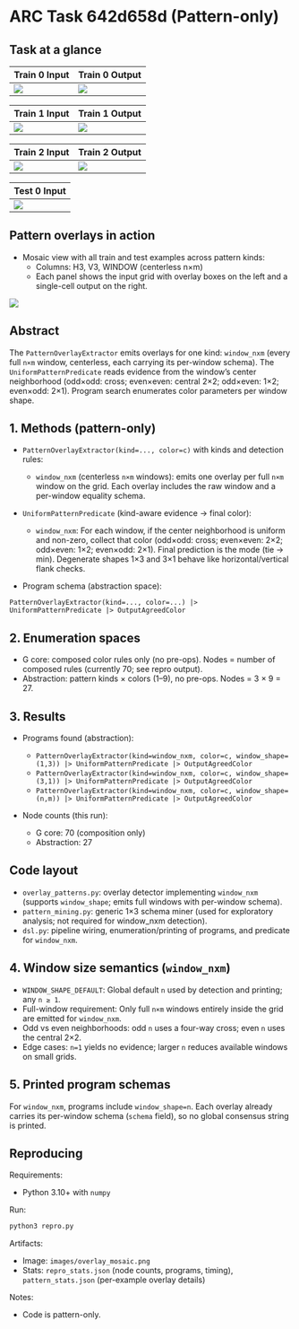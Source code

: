 # ARC Task 642d658d (Pattern-only)

## Task at a glance

| Train 0 Input | Train 0 Output |
|---|---|
| ![](images/train_0_in.png) | ![](images/train_0_out.png) |

| Train 1 Input | Train 1 Output |
|---|---|
| ![](images/train_1_in.png) | ![](images/train_1_out.png) |

| Train 2 Input | Train 2 Output |
|---|---|
| ![](images/train_2_in.png) | ![](images/train_2_out.png) |

| Test 0 Input |
|---|
| ![](images/test_0_in.png) |

## Pattern overlays in action
- Mosaic view with all train and test examples across pattern kinds:
  - Columns: H3, V3, WINDOW (centerless n×m)
  - Each panel shows the input grid with overlay boxes on the left and a single-cell output on the right.

![](images/overlay_mosaic.png)

## Abstract
The `PatternOverlayExtractor` emits overlays for one kind: `window_nxm` (every full `n×m` window, centerless, each carrying its per-window schema). The `UniformPatternPredicate` reads evidence from the window’s center neighborhood (odd×odd: cross; even×even: central 2×2; odd×even: 1×2; even×odd: 2×1). Program search enumerates color parameters per window shape.

## 1. Methods (pattern-only)

- `PatternOverlayExtractor(kind=..., color=c)` with kinds and detection rules:
  - `window_nxm` (centerless `n×m` windows): emits one overlay per full `n×m` window on the grid. Each overlay includes the raw window and a per-window equality schema.

- `UniformPatternPredicate` (kind-aware evidence → final color):
  - `window_nxm`: For each window, if the center neighborhood is uniform and non-zero, collect that color (odd×odd: cross; even×even: 2×2; odd×even: 1×2; even×odd: 2×1). Final prediction is the mode (tie → min). Degenerate shapes 1×3 and 3×1 behave like horizontal/vertical flank checks.

- Program schema (abstraction space):
```
PatternOverlayExtractor(kind=..., color=...) |> UniformPatternPredicate |> OutputAgreedColor
```

## 2. Enumeration spaces

- G core: composed color rules only (no pre-ops). Nodes = number of composed rules (currently 70; see repro output).
- Abstraction: pattern kinds × colors (1–9), no pre-ops. Nodes = 3 × 9 = 27.

## 3. Results

- Programs found (abstraction):
  - `PatternOverlayExtractor(kind=window_nxm, color=c, window_shape=(1,3)) |> UniformPatternPredicate |> OutputAgreedColor`
  - `PatternOverlayExtractor(kind=window_nxm, color=c, window_shape=(3,1)) |> UniformPatternPredicate |> OutputAgreedColor`
  - `PatternOverlayExtractor(kind=window_nxm, color=c, window_shape=(n,m)) |> UniformPatternPredicate |> OutputAgreedColor`

- Node counts (this run):
  - G core: 70 (composition only)
  - Abstraction: 27

## Code layout

- `overlay_patterns.py`: overlay detector implementing `window_nxm` (supports `window_shape`; emits full windows with per-window schema).
- `pattern_mining.py`: generic 1×3 schema miner (used for exploratory analysis; not required for window_nxm detection).
- `dsl.py`: pipeline wiring, enumeration/printing of programs, and predicate for `window_nxm`.

## 4. Window size semantics (`window_nxm`)

- `WINDOW_SHAPE_DEFAULT`: Global default `n` used by detection and printing; any `n ≥ 1`.
- Full-window requirement: Only full `n×m` windows entirely inside the grid are emitted for `window_nxm`.
- Odd vs even neighborhoods: odd `n` uses a four-way cross; even `n` uses the central 2×2.
- Edge cases: `n=1` yields no evidence; larger `n` reduces available windows on small grids.

## 5. Printed program schemas

For `window_nxm`, programs include `window_shape=n`. Each overlay already carries its per-window schema (`schema` field), so no global consensus string is printed.

## Reproducing

Requirements:
- Python 3.10+ with `numpy`

Run:
```bash
python3 repro.py
```

Artifacts:
- Image: `images/overlay_mosaic.png`
- Stats: `repro_stats.json` (node counts, programs, timing), `pattern_stats.json` (per-example overlay details)

Notes:
- Code is pattern-only.

